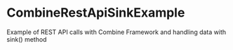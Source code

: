 # CombineRestApiSinkExample
Example of REST API calls with Combine Framework and handling data with sink() method
